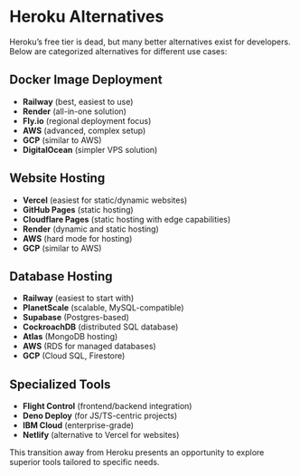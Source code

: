 # Heroku Alternatives

Heroku’s free tier is dead, but many better alternatives exist for developers. Below are categorized alternatives for different use cases:

## Docker Image Deployment
- **Railway** (best, easiest to use)
- **Render** (all-in-one solution)
- **Fly.io** (regional deployment focus)
- **AWS** (advanced, complex setup)
- **GCP** (similar to AWS)
- **DigitalOcean** (simpler VPS solution)

## Website Hosting
- **Vercel** (easiest for static/dynamic websites)
- **GitHub Pages** (static hosting)
- **Cloudflare Pages** (static hosting with edge capabilities)
- **Render** (dynamic and static hosting)
- **AWS** (hard mode for hosting)
- **GCP** (similar to AWS)

## Database Hosting
- **Railway** (easiest to start with)
- **PlanetScale** (scalable, MySQL-compatible)
- **Supabase** (Postgres-based)
- **CockroachDB** (distributed SQL database)
- **Atlas** (MongoDB hosting)
- **AWS** (RDS for managed databases)
- **GCP** (Cloud SQL, Firestore)

## Specialized Tools
- **Flight Control** (frontend/backend integration)
- **Deno Deploy** (for JS/TS-centric projects)
- **IBM Cloud** (enterprise-grade)
- **Netlify** (alternative to Vercel for websites)

This transition away from Heroku presents an opportunity to explore superior tools tailored to specific needs.

